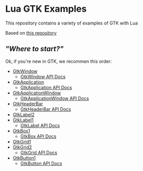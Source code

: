 # Lua GTK Examples

This repository contains a variety of examples of GTK with Lua

Based on [this repository](https://github.com/gerito1/vala-gtk-examples)

## _"Where to start?"_

Ok, if you're new in GTK, we recommen this order:

  - [GtkWindow](GtkWindow.lua)
    * [GtkWindow API Docs][GtkWindow_API]
  - [GtkApplication](GtkApplication.lua)
    * [GtkApplication API Docs][GtkApplication_API]
  - [GtkApplicationWindow](GtkApplicationWindow.lua)
    * [GtkApplicationWindow API Docs][GtkApplicationWindow_API]
  - [GtkHeaderBar](GtkHeaderBar.lua)
    * [GtkHeaderBar API Docs][GtkHeaderBar_API]
  - [GtkLabel2](GtkLabel1.lua)
  - [GtkLabel1](GtkLabel2.lua)
    * [GtkLabel API Docs][GtkLabel_API]
  - [GtkBox1](GtkBox1.lua)
    * [GtkBox API Docs][GtkBox_API]
  - [GtkGrid1](GtkGrid1.lua)
  - [GtkGrid2](GtkGrid2.lua)
    * [GtkGrid API Docs][GtkGrid_API]
  - [GtkButton1](GtkButton1.lua)
    * [GtkButton API Docs][GtkButton_API]

[GtkWindow_API]: https://developer.gnome.org/gtk3/stable/GtkWindow.html
[GtkApplication_API]: https://developer.gnome.org/gtk3/stable/GtkApplication.html
[GtkApplicationWindow_API]: https://developer.gnome.org/gtk3/stable/GtkApplicationWindow.html
[GtkHeaderBar_API]: https://developer.gnome.org/gtk3/stable/GtkHeaderBar.html
[GtkLabel_API]: https://developer.gnome.org/gtk3/stable/GtkLabel.html
[GtkButton_API]: https://developer.gnome.org/gtk3/stable/GtkButton.html
[GtkBox_API]: https://developer.gnome.org/gtk3/stable/GtkBox.html
[GtkGrid_API]: https://developer.gnome.org/gtk3/stable/GtkGrid.html
